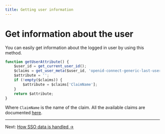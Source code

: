 ```yaml
---
title: Getting user information
---
```


# Get information about the user

You can easily get information about the logged in user by using this method.

````js
function getUserAttribute() {
    $user_id = get_current_user_id();
    $claims = get_user_meta($user_id, 'openid-connect-generic-last-user-claim', true);
    $attribute = '';
    if (!empty($claims)) {
        $attribute = $claims['ClaimName'];
    }
    return $attribute;
}
````

Where ``ClaimName`` is the name of the claim. All the available claims are documented [here](/docs/bcc-signon/openid-connect#get-information-about-the-user).


---

Next: [How SSO data is handled →](./Sso-Data-Handling.md)